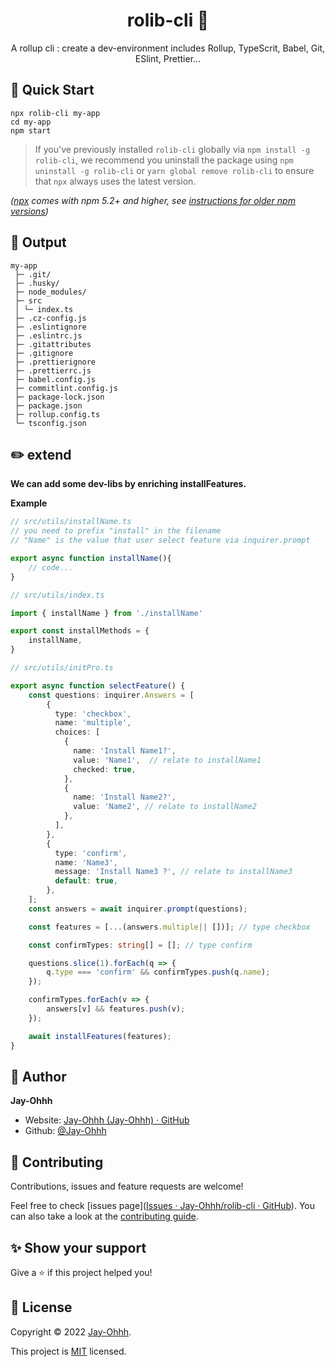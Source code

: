 <h1 align="center">rolib-cli 🎉</h3>
<p align="center">A rollup cli : create a dev-environment includes Rollup, TypeScrit, Babel, Git, ESlint, Prettier...</p>

## 🚀 Quick Start

```shell
npx rolib-cli my-app
cd my-app
npm start
```

> If you've previously installed `rolib-cli` globally via `npm install -g rolib-cli`, we recommend you uninstall the package using `npm uninstall -g rolib-cli` or `yarn global remove rolib-cli` to ensure that `npx` always uses the latest version.

*([npx](https://medium.com/@maybekatz/introducing-npx-an-npm-package-runner-55f7d4bd282b) comes with npm 5.2+ and higher, see [instructions for older npm versions](https://gist.github.com/gaearon/4064d3c23a77c74a3614c498a8bb1c5f))*

## 🎨 Output

```
my-app
 ├─ .git/
 ├─ .husky/
 ├─ node_modules/
 ├─ src
 │ └─ index.ts
 ├─ .cz-config.js
 ├─ .eslintignore
 ├─ .eslintrc.js
 ├─ .gitattributes
 ├─ .gitignore
 ├─ .prettierignore
 ├─ .prettierrc.js
 ├─ babel.config.js
 ├─ commitlint.config.js
 ├─ package-lock.json
 ├─ package.json
 ├─ rollup.config.ts
 └─ tsconfig.json
```

## ✏️ extend

**We can add some dev-libs by enriching installFeatures.**

**Example**

```typescript
// src/utils/installName.ts
// you need to prefix "install" in the filename
// "Name" is the value that user select feature via inquirer.prompt

export async function installName(){
    // code...
}
```

```typescript
// src/utils/index.ts

import { installName } from './installName'

export const installMethods = {
    installName,
}
```

```typescript
// src/utils/initPro.ts

export async function selectFeature() {
    const questions: inquirer.Answers = [
        {
          type: 'checkbox',
          name: 'multiple',
          choices: [
            {
              name: 'Install Name1?',
              value: 'Name1',  // relate to installName1
              checked: true,
            },
            {
              name: 'Install Name2?',
              value: 'Name2', // relate to installName2
            },
          ],
        },
        {
          type: 'confirm',
          name: 'Name3',
          message: 'Install Name3 ?', // relate to installName3
          default: true,
        },
    ];
    const answers = await inquirer.prompt(questions);

    const features = [...(answers.multiple|| [])]; // type checkbox

    const confirmTypes: string[] = []; // type confirm

    questions.slice(1).forEach(q => {
        q.type === 'confirm' && confirmTypes.push(q.name);
    });

    confirmTypes.forEach(v => {
        answers[v] && features.push(v);
    });

    await installFeatures(features);
}
```

## 👔 Author

**Jay-Ohhh**

- Website: [Jay-Ohhh (Jay-Ohhh) · GitHub](https://github.com/Jay-Ohhh)
- Github: [@Jay-Ohhh](https://github.com/Jay-Ohhh)

## 🤝 Contributing

Contributions, issues and feature requests are welcome!

Feel free to check [issues page]([Issues · Jay-Ohhh/rolib-cli · GitHub](https://github.com/Jay-Ohhh/rolib-cli/issues)). You can also take a look at the [contributing guide](https://github.com/Jay-Ohhh/rolib-cli/blob/master/CONTRIBUTING.md).

## ✨ Show your support

Give a ⭐️ if this project helped you!

## 📝 License

Copyright © 2022 [Jay-Ohhh](https://github.com/Jay-Ohhh).

This project is [MIT](https://github.com/Jay-Ohhh/anchor-scroll-menu/blob/master/LICENSE) licensed.
